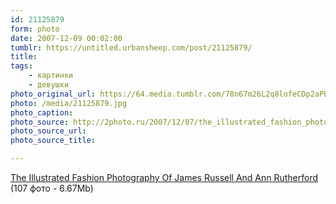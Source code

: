 ```yaml
---
id: 21125879
form: photo
date: 2007-12-09 00:02:00
tumblr: https://untitled.urbansheep.com/post/21125879/
title:
tags:
    - картинки
    - девушки
photo_original_url: https://64.media.tumblr.com/78n67m26L2q8lofeCDp2aPE4_540.jpg
photo: /media/21125879.jpg
photo_caption: 
photo_source: http://2photo.ru/2007/12/07/the_illustrated_fashion_photography_of_james_russell_and_ann_rutherford.html
photo_source_url:
photo_source_title:

---
```


<p><a href="http://2photo.ru/2007/12/07/the_illustrated_fashion_photography_of_james_russell_and_ann_rutherford.html">The Illustrated Fashion Photography Of James Russell And Ann Rutherford</a> (107 фото - 6.67Mb)</p>

